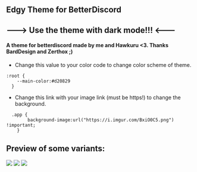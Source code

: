 ## Edgy Theme for BetterDiscord
## ---> Use the theme with dark mode!!! <---
#### A theme for betterdiscord made by me and Hawkuru <3. Thanks BardDesign and Zerthox ;)
- Change this value to your color code to change color scheme of theme.
```
:root {
    --main-color:#d20829
  }
  ```
- Change this link with your image link (must be https!) to change the background.
```
  .app {
        background-image:url("https://i.imgur.com/BxiO0C5.png") !important;
    }
```
## Preview of some variants:
![](http://i.imgur.com/BljsnJP.jpg)
![](http://i.imgur.com/5zB6CJ3.jpg)
![](http://i.imgur.com/uBUh0Km.jpg)
